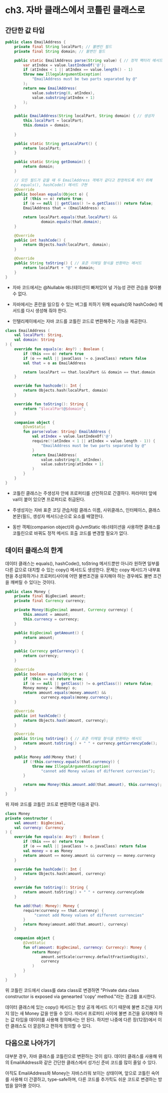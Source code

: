 # ch3. 자바 클래스에서 코틀린 클래스로

## 간단한 값 타입
```java
public class EmailAddress {
    private final String localPart; // 불변인 필드
    private final String domain; // 불변인 필드

    public static EmailAddress parse(String value) { // 정적 팩터리 메서드
        var atIndex = value.lastIndexOf('@');
        if (atIndex < 1 || atIndex == value.length() - 1) 
        throw new IllegalArgumentException(
            "EmailAddress must be two parts separated by @"
        );
        return new EmailAddress(
            value.substring(0, atIndex),
            value.substring(atIndex + 1)
        );
    }

    public EmailAddress(String localPart, String domain) { // 생성자
        this.localPart = localPart;
        this.domain = domain;
    
    }

    public static String getLocalPart() {
        return localPart;
    }

    public static String getDomain() {
        return domain;
    }

    // 모든 필드가 같을 때 두 EmailAddress 객체가 같다고 판정하도록 하기 위해
    // equals(), hashCode() 메서드 구현
    @Override
    public boolean equals(Object o) {
        if (this == o) return true;
        if (o == null || getClass() != o.getClass()) return false;
        EmailAddress that = (EmailAddress) o;

        return localPart.equals(that.localPart) &&
                domain.equals(that.domain);
    }

    @Override
    public int hashCode() {
        return Objects.hash(localPart, domain);
    }

    @Override
    public String toString() { // 표준 이메일 형식을 반환하는 메서드
        return localPart + "@" + domain;
    }
}

```
* 자바 코드에서는 @Nullable 애너테이션이 빠져있어 널 가능성 관련 관습을 찾아볼 수 없다.

* 자바에서는 혼란을 일으킬 수 있는 버그를 피하기 위해 equals()와 hashCode() 메서드를 다시 생성해 줘야 한다.

* 인텔리제이에서는 자바 코드를 코틀린 코드로 변환해주는 기능을 제공한다.

```kotlin
class EmailAddress (
    val localPart: String,
    val domain: String
) {
    override fun equals(o: Any?) : Boolean {
        if (this === o) return true
        if (o == null || javaClass != o.javaClass) return false
        val that = o as EmailAddress

        return localPart == that.localPart && domain == that.domain
    }

    override fun hashcode(): Int {
        return Objects.hash(localPart, domain)
    }

    override fun toString(): String {
        return "$localPart@$domain";
    }

    companion object {
        @JvmStatic
        fun parse(value: String) EmailAddress {
            val atIndex = value.lastIndexOf('@')
            require(!(atIndex < 1 || atIndex = value.length - 1)) {
                "EmailAddress must be two parts separated by @"
            }
            return EmailAddress(
                value.substring(0, atIndex),
                value.substring(atIndex + 1)
            )
        }
    }
}
```
* 코틀린 클래스는 주생성자 안에 프로퍼티를 선언하므로 간결하다. 파라미터 앞에 val이 붙어 있으면 프로퍼티로 취급된다.
* 주생성자는 자바 표준 코딩 관습처럼 클래스 이름, 사위클래스, 인터페이스, 클래스본문(필드, 생성자 메서드)순으로 요소를 배열한다.

* 동반 객체(companion object)와 @JvmStatic 애너테이션을 사용하면 클래스를 코틀린으로 바꿔도 정적 메서드 호출 코드를 변경할 필요가 없다.

## 데이터 클래스의 한계
데이터 클래스는 equals(), hashCode(), toString 메서드뿐만 아니라 원하면 일부를 다른 값으로 대치할 수 있는 copy() 메서드도 생성한다. 문제는 copy 메서드가 내부표현을 추상화하거나 프로퍼티사이에 어떤 불변조건을 유지해야 하는 경우에도 불변 조건을 깨버릴 수 있다는 것이다.

```java
public class Money {
    private final BigDeciaml amount;
    private final Currency currency;

    private Money(BigDecimal amount, Currency currency) {
        this.amount = amount;
        this.currency = currency;
    }

    public BigDecimal getAmount() {
        return amount;
    }

    public Currency getCurrency() {
        return currency;
    }

    @Override
    public boolean equals(Object o) {
        if (this == o) return true;
        if (o == null || getClass() != o.getClass()) return false;
        Money money = (Money) o;
        return amount.equals(money.amount) &&
                currency.equals(money.currency);
    }

    @Override
    public int hashCode() {
        return Objects.hash(amount, currency);
    }

    @Override
    public String toString() { // 표준 이메일 형식을 반환하는 메서드
        return amount.toString() + " " + currency.getCurrencyCode();
    }

    public Money add(Money that) {
        if (!this.currency.equals(that.currency)) {
            throw new IllegalArgumentException(
                "cannot add Money values of different currencies");
        }

        return new Money(this.amount.add(that.amount), this.currency);
    }
}
```
위 자바 코드를 코틀린 코드로 변환하면 다음과 같다.

```kotlin
class Money
private constructor (
    val amount: BigDecimal,
    val currency: Currency
) {
    override fun equals(o: Any?) : Boolean {
        if (this === o) return true
        if (o == null || javaClass != o.javaClass) return false
        val money = o as Money
        return amount == money.amount && currency == money.currency
    }

    override fun hashCode(): Int {
        return Objects.hash(amount, currency)
    }

    override fun toString(): String {
        return amount.toString() + " " + currency.currencyCode
    }

    fun add(that: Money): Money {
        require(currency == that.currency) {
             "cannot add Money values of different currencies"
        }
        return Money(amount.add(that.amount), currency)
    }

    companion object {
        @JvmStatic
        fun of(amount: BigDecimal, currency: Currency): Money {
            return Money(
                amount.setScale(currency.defaultFractionDigits),
                currency
            )
        }
    }
}
```

위 코틀린 코드에서 class를 data class로 변경하면 "Private data class constructor is exposed via genearted 'copy' method."라는 경고를 표시한다.

데이터 클래스에 있는 copy() 메서드는 항상 공개 메서드 이기 때문에 불변 조건을 지키지 않는 새 Money 값을 만들 수 있다. 따라서 프로퍼티 사이에 불변 조건을 유지해야 하는 값 타입을 데이터를 사용해 정의해서는 안 된다. 하지만 나중에 다른 장(12장)에서 이런 클래스도 더 깔끔하고 편하게 정의할 수 있다.

## 다음으로 나아가기
대부분 경우, 자바 클래스를 코틀린으로 변환하는 것이 쉽다. 데이터 클래스를 사용해 위의 EmailAddress와 같은 간단한 클래스에서 성가신 준비 코드를 많이 줄일 수 있다.

아직도 EmailAddress와 Money는 자바스러워 보이는 상태이며, 앞으로 코틀린 숙어를 사용해 더 간결하고, type-safe하며, 다른 코드를 추가힉도 쉬운 코드로 변경하는 방법을 알아볼 것이다.
